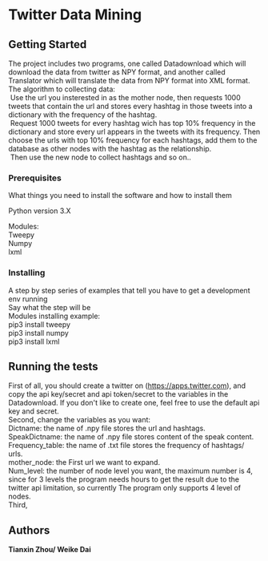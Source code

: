 # Twitter Data Mining


## Getting Started

  The project includes two programs, one called Datadownload which will download the data from twitter as NPY format, and another called Translator which will translate the data from NPY format into XML format.<br />
  The algorithm to collecting data: <br />
  Use the url you insterested in as the mother node, then requests 1000 tweets that contain the url and stores every hashtag      in those tweets into a dictionary with the frequency of the hashtag.<br />
  Request 1000 tweets for every hashtag wich has top 10% frequency in the dictionary and store every url appears in the tweets    with its frequency. Then choose the urls with top 10% frequency for each hashtags, add them to the database as other nodes    with the hashtag as the relationship.<br />
  Then use the new node to collect hashtags and so on..<br />

### Prerequisites

What things you need to install the software and how to install them

Python version 3.X 
<br />

Modules:<br />
Tweepy<br />
Numpy<br />
lxml<br />

### Installing

A step by step series of examples that tell you have to get a development env running
<br />
Say what the step will be
<br />
Modules installing example:<br />
pip3 install tweepy<br />
pip3 install numpy<br />
pip3 install lxml<br />


## Running the tests

  First of all, you should create a twitter on (https://apps.twitter.com), and copy the api key/secret and api token/secret to the variables in the Datadownload. If you don't like to create one, feel free to use the default api key and secret. <br />
  Second, change the variables as you want:<br />
    Dictname: the name of .npy file stores the url and hashtags. <br />
    SpeakDictname: the name of .npy file stores content of the speak content. <br />
    Frequency_table: the name of .txt file stores the frequency of hashtags/ urls.<br />
    mother_node: the First url we want to expand.<br />
    Num_level: the number of node level you want, the maximum number is 4, since for 3 levels the program needs hours to get        the result due to the twitter api limitation, so currently The program only supports 4 level of nodes.<br />
  Third, 
  


## Authors

 **Tianxin Zhou/ Weike Dai** 


